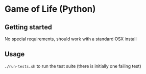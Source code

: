 # Game of Life (Python)

## Getting started

No special requirements, should work with a standard OSX install

## Usage

`./run-tests.sh` to run the test suite (there is initially one failing test)
